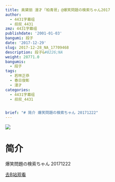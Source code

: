 ```yaml
---
title: 奥黛丽 漫才「柏青哥」@爆笑問題の検索ちゃん2017
author:
  - 4431字幕组
  - 叔叔_4431
zmz: 4431字幕组
publishdate: '2001-01-03'
bangumi: 段子
date: '2017-12-29'
slug: 2017-12-28_NA_17709468
description: 段子&#8226;NA
weight: 28771.0
bangumis:
  - 段子
tags:
  - 若林正恭
  - 春日俊彰
  - 漫才
categories:
  - 4431字幕组
  - 叔叔_4431


brief: "# 简介 爆笑問題の検索ちゃん 20171222"
---
```

![](https://i.imgur.com/SMxPFha.png)
# 简介  
爆笑問題の検索ちゃん 20171222  

[去B站观看](https://www.bilibili.com/video/av17709468/)
 

